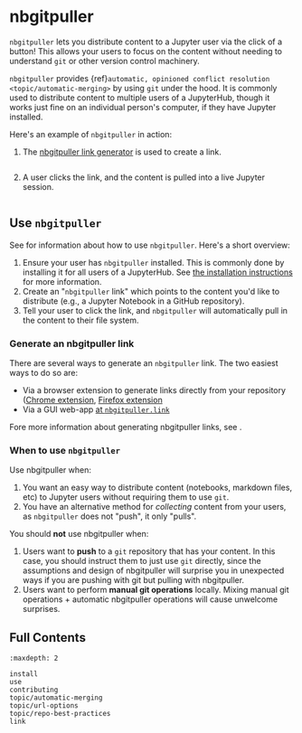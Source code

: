 # nbgitpuller

`nbgitpuller` lets you distribute content to a Jupyter user via the click of a button!
This allows your users to focus on the content without needing to understand `git`
or other version control machinery.

`nbgitpuller` provides {ref}`automatic, opinioned conflict resolution <topic/automatic-merging>`
by using `git` under the hood.
It is commonly used to distribute content to multiple users of a JupyterHub, though it works just fine on an individual person's computer, if they have Jupyter installed.

Here's an example of `nbgitpuller` in action:

1. The [nbgitpuller link generator](link) is used to create a link.

   ```{image} _static/nbgitpuller-link-generator.png

   ```

2. A user clicks the link, and the content is pulled into a live Jupyter session.

   ```{image} _static/nbgitpuller-demo.gif

   ```

## Use `nbgitpuller`

See [](use.md) for information about how to use `nbgitpuller`.
Here's a short overview:

1. Ensure your user has `nbgitpuller` installed. This is commonly done by installing it for all users of a JupyterHub. See [the installation instructions](install.rst) for more information.
2. Create an "`nbgitpuller` link" which points to the content you'd like to distribute (e.g., a Jupyter Notebook in a GitHub repository).
3. Tell your user to click the link, and `nbgitpuller` will automatically pull in the content to their file system.

### Generate an nbgitpuller link

There are several ways to generate an `nbgitpuller` link.
The two easiest ways to do so are:

- Via a browser extension to generate links directly from your repository ([Chrome extension](https://chrome.google.com/webstore/detail/nbgitpuller-link-generato/hpdbdpklpmppnoibabdkkhnfhkkehgnc), [Firefox extension](https://addons.mozilla.org/en-US/firefox/addon/nbgitpuller-link-generator/?utm_source=addons.mozilla.org&utm_medium=referral&utm_content=search)
- Via a GUI web-app [at `nbgitpuller.link`](http://nbgitpuller.link)

Fore more information about generating nbgitpuller links, see [](use.md).

### When to use `nbgitpuller`

Use nbgitpuller when:

1. You want an easy way to distribute content (notebooks, markdown files, etc) to Jupyter users without requiring them to use `git`.
2. You have an alternative method for _collecting_ content from your users, as `nbgitpuller` does not "push", it only "pulls".

You should **not** use nbgitpuller when:

1. Users want to **push** to a `git` repository that has your content.
   In this case, you should instruct them to just use `git` directly,
   since the assumptions and design of nbgitpuller will surprise you in
   unexpected ways if you are pushing with git but pulling with nbgitpuller.
2. Users want to perform **manual git operations** locally.
   Mixing manual git operations + automatic nbgitpuller operations will
   cause unwelcome surprises.

## Full Contents

```{toctree}
:maxdepth: 2

install
use
contributing
topic/automatic-merging
topic/url-options
topic/repo-best-practices
link
```
